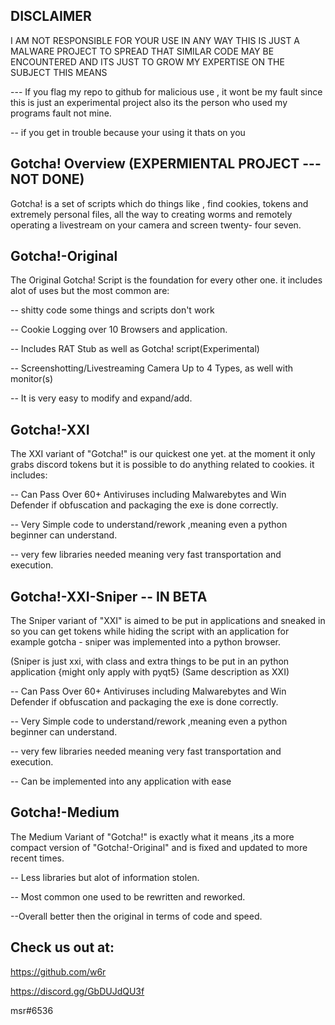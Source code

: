 DISCLAIMER
----------
I AM NOT RESPONSIBLE FOR YOUR USE IN ANY WAY THIS IS JUST A MALWARE PROJECT TO SPREAD THAT SIMILAR CODE MAY BE ENCOUNTERED AND ITS JUST TO GROW MY EXPERTISE ON THE SUBJECT THIS MEANS

--- If you flag my repo to github for malicious use , it wont be my fault since this is just an experimental project also its the person who used my programs fault not mine.

-- if you get in trouble because your using it thats on you


Gotcha! Overview (EXPERMIENTAL PROJECT --- NOT DONE)
----------------
Gotcha! is a set of scripts which do things like , find cookies, tokens and extremely personal files, all the way to creating worms and remotely operating a livestream on your camera and screen twenty- four seven.

Gotcha!-Original
----------------
The Original Gotcha! Script is the foundation for every other one.
it includes alot of uses but the most common are:

-- shitty code some things and scripts don't work

-- Cookie Logging over 10 Browsers and application.

-- Includes RAT Stub as well as Gotcha! script(Experimental)

-- Screenshotting/Livestreaming Camera Up to 4 Types, as well with monitor(s)

-- It is very easy to modify and expand/add.

Gotcha!-XXI
-----------
The XXI variant of "Gotcha!" is our quickest one yet. at the moment it only grabs discord tokens but it is possible to do anything related to cookies.
it includes:

-- Can Pass Over 60+ Antiviruses including Malwarebytes and Win Defender if obfuscation and packaging the exe is done correctly.

-- Very Simple code to understand/rework ,meaning even a python beginner can understand.

-- very few libraries needed meaning very fast transportation and execution.


Gotcha!-XXI-Sniper -- IN BETA
-----------
The Sniper variant of "XXI" is aimed to be put in applications and sneaked in so you can get tokens while hiding the script with an application for example gotcha - sniper was implemented into a python browser.

(Sniper is just xxi, with class and extra things to be put in an python application {might only apply with pyqt5}
(Same description as XXI)

-- Can Pass Over 60+ Antiviruses including Malwarebytes and Win Defender if obfuscation and packaging the exe is done correctly.

-- Very Simple code to understand/rework ,meaning even a python beginner can understand.

-- very few libraries needed meaning very fast transportation and execution.

-- Can be implemented into any application with ease


Gotcha!-Medium
---------------
The Medium Variant of "Gotcha!" is exactly what it means ,its a more compact version of "Gotcha!-Original" and is fixed and updated to more recent times.

-- Less libraries but alot of information stolen.

-- Most common one used to be rewritten and reworked.

--Overall better then the original in terms of code and speed.


Check us out at:
---------------

https://github.com/w6r

https://discord.gg/GbDUJdQU3f

msr#6536
